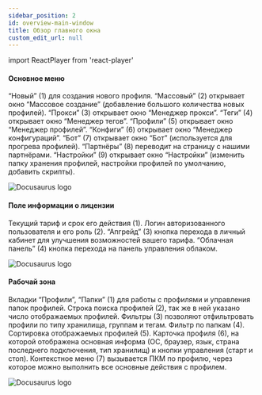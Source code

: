 ```yaml
---
sidebar_position: 2
id: overview-main-window
title: Обзор главного окна
custom_edit_url: null
---
```

import ReactPlayer from 'react-player'

#### Основное меню
“Новый” (1) для создания нового профиля.
“Массовый” (2) открывает окно “Массовое создание” (добавление большого количества новых профилей).
“Прокси” (3) открывает окно “Менеджер прокси”.
“Теги” (4) открывает окно “Менеджер тегов”.
“Профили” (5) открывает окно “Менеджер профилей”.
“Конфиги” (6) открывает окно “Менеджер конфигураций”.
“Бот” (7) открывает окно “Бот” (используется для прогрева профилей).
“Партнёры” (8) переводит на страницу с нашими партнёрами.
“Настройки” (9) открывает окно “Настройки” (изменить папку хранения профилей, настройки профилей по умолчанию, добавить скрипты).

![Docusaurus logo](/img/3-soft/2-start-window/1-main/rus/main-1.png)

#### Поле информации о лицензии
Текущий тариф и срок его действия (1).
Логин авторизованного пользователя и его роль (2).
“Апгрейд” (3) кнопка перехода в личный кабинет для улучшения возможностей вашего тарифа.
“Облачная панель” (4) кнопка перехода на панель управления облаком.

![Docusaurus logo](/img/3-soft/2-start-window/1-main/rus/main-2.png)

#### Рабочай зона

Вкладки “Профили”, “Папки” (1) для работы с профилями и управления папок профилей.
Строка поиска профилей (2), так же в ней указано число отображаемых профилей.
Фильтры (3) позволяют отфильтровать профили по типу хранилища, группам и тегам.
Фильтр по папкам (4).
Сортировка отображаемых профилей (5).
Карточка профиля (6), на которой отображена основная информа (ОС, браузер, язык, страна последнего подключения, тип хранилищ) и кнопки управления (старт и стоп).
Контекстное меню (7) вызывается ПКМ по профилю, через которое можно выполнить все основные действия с профилем.

![Docusaurus logo](/img/3-soft/2-start-window/1-main/rus/main-3.png)